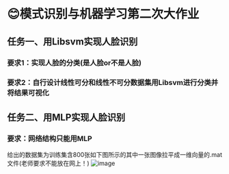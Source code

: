# 😊模式识别与机器学习第二次大作业
## 任务一、用Libsvm实现人脸识别
### 要求1：实现人脸的分类(是人脸or不是人脸)
### 要求2：自行设计线性可分和线性不可分数据集用Libsvm进行分类并将结果可视化
## 任务二、用MLP实现人脸识别
### 要求：网络结构只能用MLP

给出的数据集为训练集含800张如下图所示的其中一张图像拉平成一维向量的.mat文件(老师要求不能放在网上！)
![image](https://github.com/wangdapao666/Libsvm-and-MLP/blob/main/asset/FaceOrNotFace.png)
